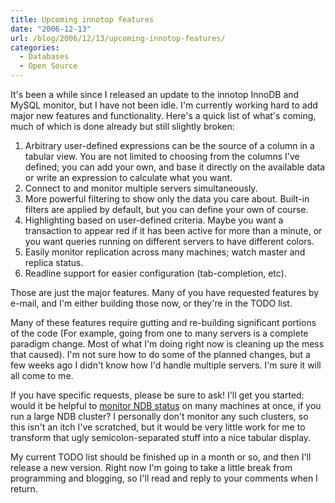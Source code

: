 ```yaml
---
title: Upcoming innotop features
date: "2006-12-13"
url: /blog/2006/12/13/upcoming-innotop-features/
categories:
  - Databases
  - Open Source
---
```

It's been a while since I released an update to the innotop InnoDB and MySQL monitor, but I have not been idle. I'm currently working hard to add major new features and functionality. Here's a quick list of what's coming, much of which is done already but still slightly broken:

1.  Arbitrary user-defined expressions can be the source of a column in a tabular view. You are not limited to choosing from the columns I've defined; you can add your own, and base it directly on the available data or write an expression to calculate what you want.
2.  Connect to and monitor multiple servers simultaneously.
3.  More powerful filtering to show only the data you care about. Built-in filters are applied by default, but you can define your own of course.
4.  Highlighting based on user-defined criteria. Maybe you want a transaction to appear red if it has been active for more than a minute, or you want queries running on different servers to have different colors.
5.  Easily monitor replication across many machines; watch master and replica status.
6.  Readline support for easier configuration (tab-completion, etc).

Those are just the major features. Many of you have requested features by e-mail, and I'm either building those now, or they're in the TODO list.

Many of these features require gutting and re-building significant portions of the code (For example, going from one to many servers is a complete paradigm change. Most of what I'm doing right now is cleaning up the mess that caused). I'm not sure how to do some of the planned changes, but a few weeks ago I didn't know how I'd handle multiple servers. I'm sure it will all come to me.

If you have specific requests, please be sure to ask! I'll get you started: would it be helpful to [monitor NDB status](http://dev.mysql.com/doc/refman/5.1/en/show-engine.html) on many machines at once, if you run a large NDB cluster? I personally don't monitor any such clusters, so this isn't an itch I've scratched, but it would be very little work for me to transform that ugly semicolon-separated stuff into a nice tabular display.

My current TODO list should be finished up in a month or so, and then I'll release a new version. Right now I'm going to take a little break from programming and blogging, so I'll read and reply to your comments when I return.


